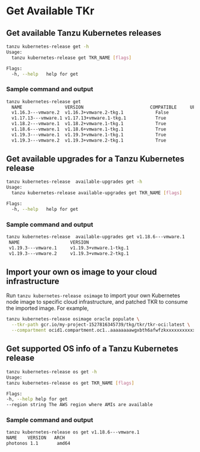 # Get Available TKr

## Get available Tanzu Kubernetes releases

```sh
tanzu kubernetes-release get -h
Usage:
  tanzu kubernetes-release get TKR_NAME [flags]

Flags:
  -h, --help   help for get
```

### Sample command and output

```sh
tanzu kubernetes-release get
  NAME                VERSION                         COMPATIBLE     UPGRADEAVAILABLE
  v1.16.3---vmware.2  v1.16.3+vmware.2-tkg.1            False             True
  v1.17.13---vmware.1 v1.17.13+vmware.1-tkg.1           True              True
  v1.18.2---vmware.1  v1.18.2+vmware.1-tkg.1            True              True
  v1.18.6---vmware.1  v1.18.6+vmware.1-tkg.1            True              True
  v1.19.3---vmware.1  v1.19.3+vmware.1-tkg.1            True              True
  v1.19.3---vmware.2  v1.19.3+vmware.2-tkg.1            True              False
```

## Get available upgrades for a Tanzu Kubernetes release

```sh
tanzu kubernetes-release  available-upgrades get -h
Usage:
  tanzu kubernetes-release available-upgrades get TKR_NAME [flags]

Flags:
  -h, --help   help for get
```

### Sample command and output

```sh
tanzu kubernetes-release  available-upgrades get v1.18.6---vmware.1
 NAME                   VERSION
 v1.19.3---vmware.1     v1.19.3+vmware.1-tkg.1
 v1.19.3---vmware.2     v1.19.3+vmware.2-tkg.1
```

## Import your own os image to your cloud infrastructure

Run `tanzu kubernetes-release osimage` to import your own Kubernetes node image to specific cloud infrastructure, and patched TKR
to consume the imported image. For example,

```sh
tanzu kubernetes-release osimage oracle populate \
  --tkr-path gcr.io/my-project-1527816345739/tkg/tkr/tkr-oci:latest \
  --compartment ocid1.compartment.oc1..aaaaaaaawgxbth6afwfzkxxxxxxxxxxxxxxmrf2ouxqa6ifrfa
```

## Get supported OS info of a Tanzu Kubernetes release

```sh
tanzu kubernetes-release os get -h
Usage:
tanzu kubernetes-release os get TKR_NAME [flags]

Flags:
-h, --help help for get
--region string The AWS region where AMIs are available
```

### Sample command and output

```sh
tanzu kubernetes-release os get v1.18.6---vmware.1
NAME    VERSION   ARCH
photonos 1.1       amd64
```
